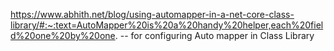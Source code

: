 https://www.abhith.net/blog/using-automapper-in-a-net-core-class-library/#:~:text=AutoMapper%20is%20a%20handy%20helper,each%20field%20one%20by%20one.
-- for configuring Auto mapper in Class Library
